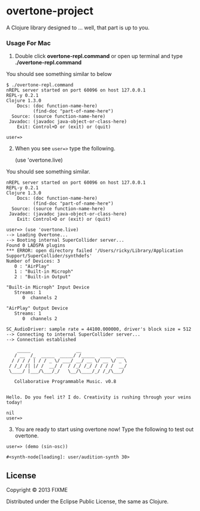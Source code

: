 # overtone-project

A Clojure library designed to ... well, that part is up to you.

### Usage For Mac 
1) Double click **overtone-repl.command** or open up terminal and type **./overtone-repl.command**

You should see something similar to below
```
$ ./overtone-repl.command
nREPL server started on port 60096 on host 127.0.0.1
REPL-y 0.2.1
Clojure 1.3.0
    Docs: (doc function-name-here)
          (find-doc "part-of-name-here")
  Source: (source function-name-here)
 Javadoc: (javadoc java-object-or-class-here)
    Exit: Control+D or (exit) or (quit)

user=> 
```

2) When you see `user=>` type the following.

    (use 'overtone.live)


You should see something similar.

```
nREPL server started on port 60096 on host 127.0.0.1
REPL-y 0.2.1
Clojure 1.3.0
    Docs: (doc function-name-here)
          (find-doc "part-of-name-here")
  Source: (source function-name-here)
 Javadoc: (javadoc java-object-or-class-here)
    Exit: Control+D or (exit) or (quit)

user=> (use 'overtone.live)
--> Loading Overtone...
--> Booting internal SuperCollider server...
Found 0 LADSPA plugins
*** ERROR: open directory failed '/Users/ricky/Library/Application Support/SuperCollider/synthdefs'
Number of Devices: 3
   0 : "AirPlay"
   1 : "Built-in Microph"
   2 : "Built-in Output"

"Built-in Microph" Input Device
   Streams: 1
      0  channels 2

"AirPlay" Output Device
   Streams: 1
      0  channels 2

SC_AudioDriver: sample rate = 44100.000000, driver's block size = 512
--> Connecting to internal SuperCollider server...
--> Connection established

    _____                 __
   / __  /_  _____  _____/ /_____  ____  ___
  / / / / | / / _ \/ ___/ __/ __ \/ __ \/ _ \
 / /_/ /| |/ /  __/ /  / /_/ /_/ / / / /  __/
 \____/ |___/\___/_/   \__/\____/_/ /_/\___/

   Collaborative Programmable Music. v0.8


Hello. Do you feel it? I do. Creativity is rushing through your veins today!

nil
user=>
```

3) You are ready to start using overtone now! Type the following to test out overtone.

```
user=> (demo (sin-osc))

#<synth-node[loading]: user/audition-synth 30>
```


## License

Copyright © 2013 FIXME

Distributed under the Eclipse Public License, the same as Clojure.
